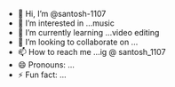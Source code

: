 - 👋 Hi, I’m @santosh-1107
- 👀 I’m interested in ...music
- 🌱 I’m currently learning ...video editing
- 💞️ I’m looking to collaborate on ...
- 📫 How to reach me ...ig @ santosh_1107
- 😄 Pronouns: ...
- ⚡ Fun fact: ...

<!---
santosh-1107/santosh-1107 is a ✨ special ✨ repository because its `README.md` (this file) appears on your GitHub profile.
You can click the Preview link to take a look at your changes.
--->
